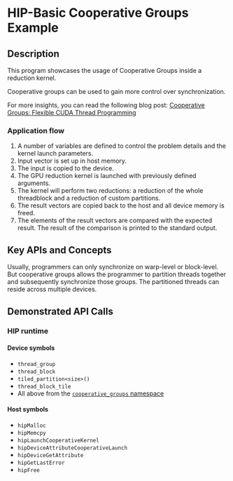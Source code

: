 # HIP-Basic Cooperative Groups Example

## Description

This program showcases the usage of Cooperative Groups inside a reduction kernel.

Cooperative groups can be used to gain more control over synchronization.

For more insights, you can read the following blog post:
[Cooperative Groups: Flexible CUDA Thread Programming](https://developer.nvidia.com/blog/cooperative-groups/)

### Application flow

1. A number of variables are defined to control the problem details and the kernel launch parameters.
2. Input vector is set up in host memory.
3. The input is copied to the device.
4. The GPU reduction kernel is launched with previously defined arguments.
5. The kernel will perform two reductions: a reduction of the whole threadblock and a reduction of custom partitions.
6. The result vectors are copied back to the host and all device memory is freed.
7. The elements of the result vectors are compared with the expected result. The result of the comparison is printed to the standard output.

## Key APIs and Concepts

Usually, programmers can only synchronize on warp-level or block-level.
But cooperative groups allows the programmer to partition threads together and subsequently synchronize those groups.
The partitioned threads can reside across multiple devices.

## Demonstrated API Calls

### HIP runtime

#### Device symbols

- `thread_group`
- `thread_block`
- `tiled_partition<size>()`
- `thread_block_tile`
- All above from the [`cooperative_groups` namespace](https://github.com/ROCm-Developer-Tools/hipamd/blob/develop/include/hip/amd_detail/amd_hip_cooperative_groups.h)

#### Host symbols

- `hipMalloc`
- `hipMemcpy`
- `hipLaunchCooperativeKernel`
- `hipDeviceAttributeCooperativeLaunch`
- `hipDeviceGetAttribute`
- `hipGetLastError`
- `hipFree`
